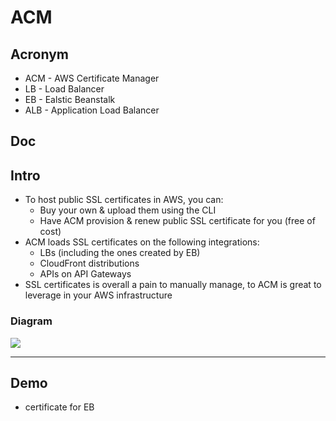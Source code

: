 # ACM

## Acronym
* ACM - AWS Certificate Manager
* LB - Load Balancer
* EB - Ealstic Beanstalk
* ALB - Application Load Balancer

## Doc

## Intro
* To host public SSL certificates in AWS, you can:
    * Buy your own & upload them using the CLI
    * Have ACM provision & renew public SSL certificate for you (free of cost)
* ACM loads SSL certificates on the following integrations:
    * LBs (including the ones created by EB)
    * CloudFront distributions
    * APIs on API Gateways
* SSL certificates is overall a pain to manually manage, to ACM is great to leverage in your AWS infrastructure

### Diagram
[<img src="https://i.imgur.com/uwsiTHR.png">](https://i.imgur.com/uwsiTHR.png)

---

## Demo
* certificate for EB
